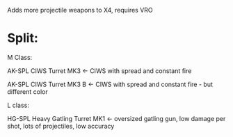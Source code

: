 Adds more projectile weapons to X4, requires VRO

# Split:

M Class:

AK-SPL CIWS Turret MK3 <- CIWS with spread and constant fire

AK-SPL CIWS Turret MK3 B <- CIWS with spread and constant fire - but different color

L class:

HG-SPL Heavy Gatling Turret MK1 <- oversized gatling gun, low damage per shot, lots of projectiles, low accuracy
